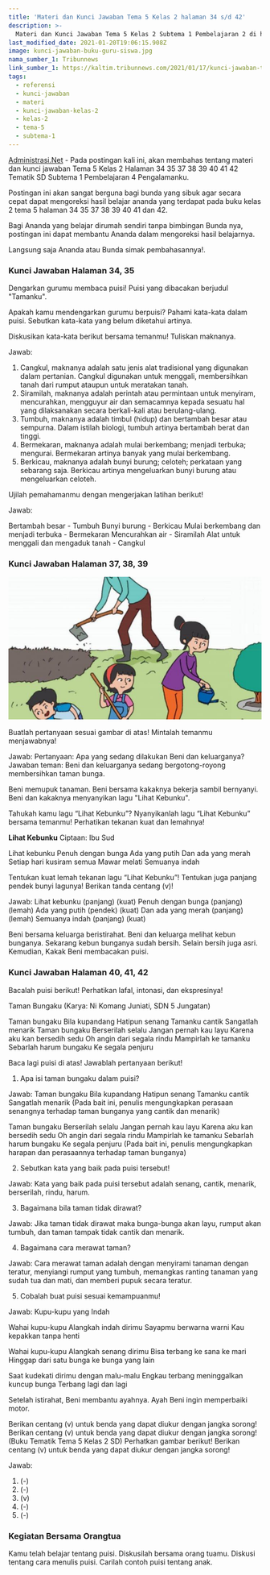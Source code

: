 ```yaml
---
title: 'Materi dan Kunci Jawaban Tema 5 Kelas 2 halaman 34 s/d 42'
description: >-
  Materi dan Kunci Jawaban Tema 5 Kelas 2 Subtema 1 Pembelajaran 2 di halaman 34 35 37 38 39 40 41 42 Tematik SD Subtema 1 Pembelajaran 4 Pengalamanku Revisi 2017.
last_modified_date: 2021-01-20T19:06:15.908Z
image: kunci-jawaban-buku-guru-siswa.jpg
nama_sumber_1: Tribunnews
link_sumber_1: https://kaltim.tribunnews.com/2021/01/17/kunci-jawaban-tema-5-kelas-2-halaman-42-34-35-37-38-39-40-41-buku-tematik-subtema-1-pengalamanku?page=all.
tags:
  - referensi
  - kunci-jawaban
  - materi
  - kunci-jawaban-kelas-2
  - kelas-2
  - tema-5
  - subtema-1
---
```


[Administrasi.Net](https://administrasi.net "Administrasi.Net") - Pada postingan kali ini, akan membahas tentang materi dan kunci jawaban Tema 5 Kelas 2 Halaman 34 35 37 38 39 40 41 42 Tematik SD Subtema 1 Pembelajaran 4 Pengalamanku.

Postingan ini akan sangat berguna bagi bunda yang sibuk agar secara cepat dapat mengoreksi hasil belajar ananda yang terdapat pada buku kelas 2 tema 5 halaman 34 35 37 38 39 40 41 dan 42.

Bagi Ananda yang belajar dirumah sendiri tanpa bimbingan Bunda nya, postingan ini dapat membantu Ananda dalam mengoreksi hasil belajarnya. 

Langsung saja Ananda atau Bunda simak pembahasannya!. 

### Kunci Jawaban Halaman 34, 35

Dengarkan gurumu membaca puisi! Puisi yang dibacakan berjudul "Tamanku".

Apakah kamu mendengarkan gurumu berpuisi? Pahami kata-kata dalam puisi. Sebutkan kata-kata yang belum diketahui artinya.

Diskusikan kata-kata berikut bersama temanmu! Tuliskan maknanya.

Jawab:

1. Cangkul, maknanya adalah satu jenis alat tradisional yang digunakan dalam pertanian. Cangkul digunakan untuk menggali, membersihkan tanah dari rumput ataupun untuk meratakan tanah.
2. Siramilah, maknanya adalah perintah atau permintaan untuk menyiram, mencurahkan, mengguyur air dan semacamnya kepada sesuatu hal yang dilaksanakan secara berkali-kali atau berulang-ulang.
3. Tumbuh, maknanya adalah timbul (hidup) dan bertambah besar atau sempurna. Dalam istilah biologi, tumbuh artinya bertambah berat dan tinggi.
4. Bermekaran, maknanya adalah mulai berkembang; menjadi terbuka; mengurai. Bermekaran artinya banyak yang mulai berkembang.
5. Berkicau, maknanya adalah bunyi burung; celoteh; perkataan yang sebarang saja. Berkicau artinya mengeluarkan bunyi burung atau mengeluarkan celoteh.

Ujilah pemahamanmu dengan mengerjakan latihan berikut!

Jawab:

Bertambah besar - Tumbuh
Bunyi burung - Berkicau
Mulai berkembang dan menjadi terbuka - Bermekaran
Mencurahkan air - Siramilah
Alat untuk menggali dan mengaduk tanah - Cangkul

### Kunci Jawaban Halaman 37, 38, 39

![Kunci jawaban halaman 37, 38,39](/img/ayah-mengajak-ibu-kakak-dan-beni-gotong-royong.jpg "Kunci jawaban halaman 37, 38,39")

Buatlah pertanyaan sesuai gambar di atas! Mintalah temanmu menjawabnya!

Jawab:
Pertanyaan: Apa yang sedang dilakukan Beni dan keluarganya?
Jawaban teman: Beni dan keluarganya sedang bergotong-royong membersihkan taman bunga.

Beni memupuk tanaman.
Beni bersama kakaknya bekerja sambil bernyanyi. Beni dan kakaknya menyanyikan lagu "Lihat Kebunku".

Tahukah kamu lagu “Lihat Kebunku”? Nyanyikanlah lagu “Lihat Kebunku” bersama temanmu! Perhatikan tekanan kuat dan lemahnya!

**Lihat Kebunku**
Ciptaan: Ibu Sud

Lihat kebunku
Penuh dengan bunga
Ada yang putih
Dan ada yang merah
Setiap hari kusiram semua
Mawar melati
Semuanya indah

Tentukan kuat lemah tekanan lagu “Lihat Kebunku”!
Tentukan juga panjang pendek bunyi lagunya! Berikan tanda centang (v)!

Jawab:
Lihat kebunku (panjang) (kuat)
Penuh dengan bunga (panjang) (lemah)
Ada yang putih (pendek) (kuat)
Dan ada yang merah (panjang) (lemah)
Semuanya indah (panjang) (kuat)

Beni bersama keluarga beristirahat.
Beni dan keluarga melihat kebun bunganya.
Sekarang kebun bunganya sudah bersih. Selain bersih juga asri.
Kemudian, Kakak Beni membacakan puisi.

### Kunci Jawaban Halaman 40, 41, 42

Bacalah puisi berikut! Perhatikan lafal, intonasi, dan ekspresinya!

Taman Bungaku
(Karya: Ni Komang Juniati, SDN 5 Jungatan)

Taman bungaku
Bila kupandang
Hatipun senang
Tamanku cantik
Sangatlah menarik
Taman bungaku
Berserilah selalu
Jangan pernah kau layu
Karena aku kan bersedih sedu
Oh angin dari segala rindu
Mampirlah ke tamanku
Sebarlah harum bungaku
Ke segala penjuru

Baca lagi puisi di atas!
Jawablah pertanyaan berikut!

1) Apa isi taman bungaku dalam puisi?

Jawab:
Taman bungaku
Bila kupandang
Hatipun senang
Tamanku cantik
Sangatlah menarik
(Pada bait ini, penulis mengungkapkan perasaan senangnya terhadap taman bunganya yang cantik dan menarik)

Taman bungaku
Berserilah selalu
Jangan pernah kau layu
Karena aku kan bersedih sedu
Oh angin dari segala rindu
Mampirlah ke tamanku
Sebarlah harum bungaku
Ke segala penjuru
(Pada bait ini, penulis mengungkapkan harapan dan perasaannya terhadap taman bunganya)

2) Sebutkan kata yang baik pada puisi tersebut!

Jawab:
Kata yang baik pada puisi tersebut adalah senang, cantik, menarik, berserilah, rindu, harum.

3) Bagaimana bila taman tidak dirawat?

Jawab:
Jika taman tidak dirawat maka bunga-bunga akan layu, rumput akan tumbuh, dan taman tampak tidak cantik dan menarik.

4) Bagaimana cara merawat taman?

Jawab:
Cara merawat taman adalah dengan menyirami tanaman dengan teratur, menyiangi rumput yang tumbuh, memangkas ranting tanaman yang sudah tua dan mati, dan memberi pupuk secara teratur.

5) Cobalah buat puisi sesuai kemampuanmu!

Jawab:
Kupu-kupu yang Indah

Wahai kupu-kupu
Alangkah indah dirimu
Sayapmu berwarna warni
Kau kepakkan tanpa henti

Wahai kupu-kupu
Alangkah senang dirimu
Bisa terbang ke sana ke mari
Hinggap dari satu bunga ke bunga yang lain

Saat kudekati dirimu dengan malu-malu
Engkau terbang meninggalkan kuncup bunga
Terbang lagi dan lagi

Setelah istirahat, Beni membantu ayahnya.
Ayah Beni ingin memperbaiki motor.

Berikan centang (v) untuk benda yang dapat diukur dengan jangka sorong!
Berikan centang (v) untuk benda yang dapat diukur dengan jangka sorong! (Buku Tematik Tema 5 Kelas 2 SD)
Perhatkan gambar berikut!
Berikan centang (v) untuk benda yang dapat diukur dengan jangka sorong!

Jawab:
1. (-)
2. (-)
3. (v)
4. (-)
5. (-)


### Kegiatan Bersama Orangtua

Kamu telah belajar tentang puisi.
Diskusilah bersama orang tuamu. Diskusi tentang cara menulis puisi.
Carilah contoh puisi tentang anak.